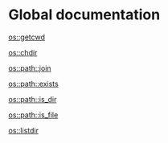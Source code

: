 <h1>Global documentation</h1>

<a href="./getcwd.md">os::getcwd</a>

<a href="./chdir.md">os::chdir</a>

<a href="./join.md">os::path::join</a>

<a href="./exists.md">os::path::exists</a>

<a href="./is_dir.md">os::path::is_dir</a>

<a href="./is_file.md">os::path::is_file</a>

<a href="./listdir.md">os::listdir</a>